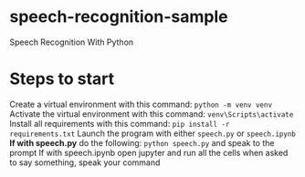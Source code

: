 # speech-recognition-sample
Speech Recognition With Python

# Steps to start
Create a virtual environment with this command: `python -m venv venv`</b>
Activate the virtual environment with this command: `venv\Scripts\activate`</b>
Install all requirements with this command: `pip install -r requirements.txt`</b>
Launch the program with either `speech.py` or `speech.ipynb`<b/>
If with speech.py</b>
do the following:</b>
`python speech.py` and speak to the prompt</b>
If with speech.ipynb</b>
open jupyter and run all the cells</b>
when asked to say something, speak your command</b>
